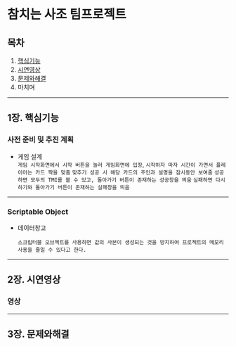 참치는 사조 팀프로젝트
=============
## 목차

1. [핵심기능](#1장.-핵심기능)
2. [시연영상](#2장.-시연영상)
3. [문제와해결](#3장.-문제와-해결)
4. 마치며
  

---

## 1장. 핵심기능

### 사전 준비 및 추진 계획

* 게임 설계  
  ` 게임 시작화면에서 시작 버튼을 눌러 게임화면에 입장 `,
  ` 시작하자 마자 시간이 가면서 플레이어는 카드 짝을 맞춤 `
  ` 맞추기 성공 시 해당 카드의 주인과 설명을 잠시동안 보여줌 `
  ` 성공하면 모두의 TMI를 볼 수 있고, 돌아가기 버튼이 존재하는 성공창을 띄움 `
  ` 실패하면 다시하기와 돌아가기 버튼이 존재하는 실패창을 띄움 `
---
### Scriptable Object

* 데이터창고
  
   ` 스크립터블 오브젝트를 사용하면 값의 사본이 생성되는 것을 방지하여 프로젝트의 메모리 사용을 줄일 수 있다고 한다. `

---
## 2장. 시연영상

### 영상


---

## 3장. 문제와해결
###
